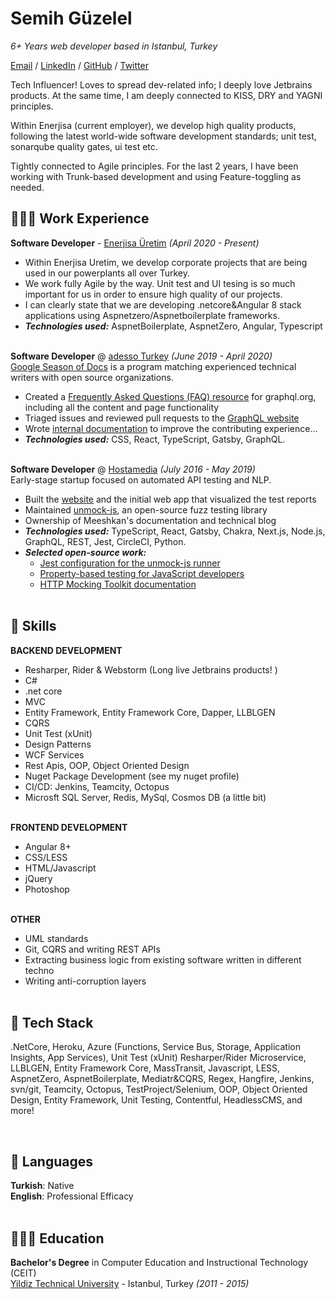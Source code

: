 # Semih Güzelel

_6+ Years web developer based in Istanbul, Turkey_ <br>

[Email](mailto:semih@guzelel@gmail.com) / [LinkedIn](https://www.linkedin.com/in/carolstran/) / [GitHub](https://github.com/smhgzll/) / [Twitter](https://twitter.com/semih_guzelel/)

Tech Influencer! Loves to spread dev-related info;
I deeply love Jetbrains products. At the same time, I am deeply connected to KISS, DRY and YAGNI principles.

Within Enerjisa (current employer), we develop high quality products, following the latest world-wide software development standards; unit test, sonarqube quality gates, ui test etc.

Tightly connected to Agile principles. For the last 2 years, I have been working with Trunk-based development and using Feature-toggling as needed.

## 👩🏼‍💻 Work Experience

**Software Developer** - [Enerjisa Üretim](https://www.enerjisauretim.com.tr/) _(April 2020 - Present)_ <br>
  - Within Enerjisa Uretim, we develop corporate projects that are being used in our powerplants all over Turkey.
  - We work fully Agile by the way. Unit test and UI tesing is so much important for us in order to ensure high quality of our projects.
  - I can clearly state that we are developing .netcore&Angular 8 stack applications using Aspnetzero/Aspnetboilerplate frameworks.
  - **_Technologies used:_** AspnetBoilerplate, AspnetZero, Angular, Typescript
<br><br>

**Software Developer** @ [adesso Turkey](https://www.adesso.com.tr/) _(June 2019 - April 2020)_ <br>
[Google Season of Docs](https://developers.google.com/season-of-docs/docs/participants) is a program matching experienced technical writers with open source organizations.
  - Created a [Frequently Asked Questions (FAQ) resource](https://graphql.org/faq/) for graphql.org, including all the content and page functionality
  - Triaged issues and reviewed pull requests to the [GraphQL website](https://github.com/graphql/graphql.github.io/)
  - Wrote [internal documentation](https://github.com/graphql/graphql.github.io/blob/source/CONTRIBUTING.md) to improve the contributing experience...
  - **_Technologies used:_** CSS, React, TypeScript, Gatsby, GraphQL.
<br><br>

**Software Developer** @ [Hostamedia](https://www.hostamedia.com/) _(July 2016 - May 2019)_ <br>
Early-stage startup focused on automated API testing and NLP.
  - Built the [website](https://meeshkan.com/) and the initial web app that visualized the test reports
  - Maintained [unmock-js](https://github.com/meeshkan/unmock-js), an open-source fuzz testing library
  - Ownership of Meeshkan's documentation and technical blog
  - **_Technologies used:_** TypeScript, React, Gatsby, Chakra, Next.js, Node.js, GraphQL, REST, Jest, CircleCI, Python.
  - **_Selected open-source work:_**
    - [Jest configuration for the unmock-js runner](https://github.com/meeshkan/unmock-jest-runner)
    - [Property-based testing for JavaScript developers](https://dev.to/meeshkan/property-based-testing-for-javascript-developers-21b2)
    - [HTTP Mocking Toolkit documentation](https://github.com/meeshkan/hmt)
    <br><br>

## 🔧 Skills

**BACKEND DEVELOPMENT**
  - Resharper, Rider & Webstorm (Long live Jetbrains products! )
  - C#
  - .net core
  - MVC
  - Entity Framework, Entity Framework Core, Dapper, LLBLGEN
  - CQRS
  - Unit Test (xUnit)
  - Design Patterns
  - WCF Services
  - Rest Apis, OOP, Object Oriented Design
  - Nuget Package Development (see my nuget profile)
  - CI/CD: Jenkins, Teamcity, Octopus
  - Microsft SQL Server, Redis, MySql, Cosmos DB (a little bit)
<br><br>

**FRONTEND DEVELOPMENT**
  - Angular 8+
  - CSS/LESS
  - HTML/Javascript
  - jQuery
  - Photoshop
<br><br>

**OTHER**
  - UML standards
  - Git, CQRS and writing REST APIs
  - Extracting business logic from existing software written in different techno
  - Writing anti-corruption layers
<br><br>

## 🔧 Tech Stack

.NetCore, Heroku, Azure (Functions, Service Bus, Storage, Application Insights, App Services), Unit Test (xUnit) Resharper/Rider Microservice, LLBLGEN, Entity Framework Core, MassTransit, Javascript, LESS, AspnetZero, AspnetBoilerplate, Mediatr&CQRS, Regex, Hangfire, Jenkins, svn/git, Teamcity, Octopus, TestProject/Selenium, OOP, Object Oriented Design, Entity Framework, Unit Testing, Contentful, HeadlessCMS, and more!

<br>

## 💬 Languages

**Turkish**: Native <br>
**English**: Professional Efficacy
<br><br>

## 👩🏼‍🎓 Education

**Bachelor's Degree** in Computer Education and Instructional Technology (CEIT)<br>
[Yildiz Technical University](https://yildiz.edu.tr/) - Istanbul, Turkey _(2011 - 2015)_